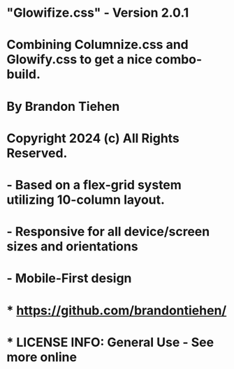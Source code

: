 
# "Glowifize.css" - Version 2.0.1
# Combining Columnize.css and Glowify.css to get a nice combo-build.
# By Brandon Tiehen
# Copyright 2024 (c) All Rights Reserved.

# - Based on a flex-grid system utilizing 10-column layout.
# - Responsive for all device/screen sizes and orientations
# - Mobile-First design

# * https://github.com/brandontiehen/
# * LICENSE INFO: General Use - See more online